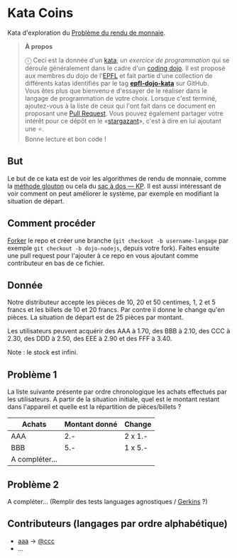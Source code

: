 # Kata Coins
Kata d'exploration du [Problème du rendu de monnaie](https://fr.wikipedia.org/wiki/Probl%C3%A8me_du_rendu_de_monnaie).

<!-- start:apropos -->
> **À propos**
>
> ⓘ Ceci est la donnée d'un [kata], un _exercice de programmation_ qui se
> déroule généralement dans le cadre d'un [coding dojo]. Il est proposé aux
> membres du dojo de l'[EPFL] et fait partie d'une collection de différents
> katas identifiés par le tag **[epfl-dojo-kata]** sur GitHub.  
> Vous êtes plus que bienvenu·e d'essayer de le réaliser dans le langage de
> programmation de votre choix. Lorsque c'est terminé, ajoutez-vous à la liste
> de ceux qui l'ont fait dans ce document en proposant une [Pull Request]. Vous
> pouvez également partager votre intérêt pour ce dépôt en
> le «[stargazant]», c'est à dire en lui ajoutant une ⭐.  
> Bonne lecture et bon code !

[kata]: https://fr.wikipedia.org/wiki/Coding_dojo#Kata
[coding dojo]: https://fr.wikipedia.org/wiki/Coding_dojo
[EPFL]: https://www.epfl.ch
[epfl-dojo-kata]: https://github.com/topics/epfl-dojo-kata
[Pull Request]: https://docs.github.com/en/pull-requests/collaborating-with-pull-requests/proposing-changes-to-your-work-with-pull-requests/about-pull-requests
[stargazant]: https://docs.github.com/en/get-started/exploring-projects-on-github/saving-repositories-with-stars
<!-- end:apropos -->

## But

Le but de ce kata est de voir les algorithmes de rendu de monnaie, comme la
[méthode glouton](https://fr.wikipedia.org/wiki/Algorithme_glouton) ou cela du
[sac à dos — KP](https://fr.wikipedia.org/wiki/Probl%C3%A8me_du_sac_%C3%A0_dos).
Il est aussi intéressant de voir comment on peut améliorer le système, par
exemple en modifiant la situation de départ.


## Comment procéder

[Forker](https://github.com/epfl-dojo/kata-coins/#fork-destination-box) le
repo et créer une branche (`git checkout -b username-langage` par exemple `git
checkout -b dojo-nodejs`, depuis votre fork). Faites ensuite une pull request
pour l'ajouter à ce repo en vous ajoutant comme contributeur en bas de ce
fichier.


## Donnée

Notre distributeur accepte les pièces de 10, 20 et 50 centimes, 1, 2 et 5 francs
et les billets de 10 et 20 francs. Par contre il donne le change qu'en pièces.
La situation de départ est de 25 pièces par montant.

Les utilisateurs peuvent acquérir des AAA à 1.70, des BBB à 2.10, des CCC à
2.30, des DDD à 2.50, des EEE à 2.90 et des FFF à 3.40.

Note : le stock est infini.


## Problème 1

La liste suivante présente par ordre chronologique les achats effectués par les
utilisateurs. A partir de la situation initiale, quel est le montant restant
dans l'appareil et quelle est la répartition de pièces/billets ?

| Achats | Montant donné | Change |
| --- | --- | --- |
| AAA | 2.- | 2 x 1.- |
| BBB | 5.- | 1 x 5.- |
| A compléter... |


## Problème 2

A compléter... (Remplir des tests languages agnostiques / [Gerkins](https://docs.cucumber.io/gherkin/reference/) ?)


## Contributeurs (langages par ordre alphabétique)

* [aaa](./bbb.sh) → [@ccc](https://github.com/ccc)
* ...
